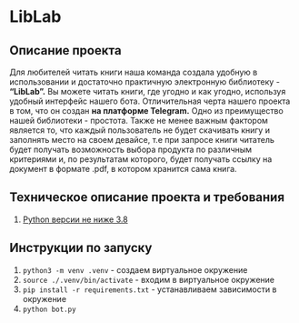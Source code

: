 # LibLab

## Описание проекта

Для любителей читать книги наша команда создала удобную в использовании  и достаточно практичную электронную библиотеку - **“LibLab”.**
Вы можете читать книги, где угодно и как угодно, используя удобный интерфейс нашего бота. Отличительная черта нашего проекта в том, что он создан **на платформе Telegram.**
Одно из преимущество нашей библиотеки - простота. Также не менее важным фактором является то, что каждый пользователь не будет скачивать книгу и заполнять место на 
своем девайсе, т.е при запросе книги читатель будет получать возможность выбора продукта по различным критериями и, по результатам которого, будет получать ссылку 
на документ в формате .pdf, в котором хранится сама книга.

## Техническое описание проекта и требования

1. [Python версии не ниже 3.8](https://www.python.org/)

## Инструкции по запуску

1. `python3 -m venv .venv` - создаем виртуальное окружение
2. `source ./.venv/bin/activate` - входим в виртуальное окружение
3. `pip install -r requirements.txt` - устанавливаем зависимости в окружение
4. `python bot.py`
